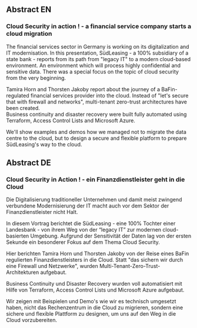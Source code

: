 ## Abstract EN
### Cloud Security in action ! - a financial service company starts a cloud migration 

The financial services sector in Germany is working on its digitalization and IT modernisation.
In this presentation, SüdLeasing - a 100% subsidiary of a state bank - reports from its path from "legacy IT" to a modern cloud-based environment.
An environment which will process highly confidential and sensitive data.
There was a special focus on the topic of cloud security from the very beginning.

Tamira Horn and Thorsten Jakoby report about the journey of a BaFin-regulated financial services provider into the cloud.
Instead of "let's secure that with firewall and networks", multi-tenant zero-trust architectures have been created.  
Business continuity and disaster recovery were built fully automated using Terraform, Access Control Lists and Microsoft Azure.

We'll show examples and demos how we managed not to migrate the data centre to the cloud, but to design a secure and flexible platform to prepare SüdLeasing's way to the cloud.

## Abstract DE
### Cloud Security in Action ! - ein Finanzdienstleister geht in die Cloud

Die Digitalisierung traditioneller Unternehmen und damit meist zwingend verbundene Modernisierung der IT macht auch vor dem Sektor der Finanzdienstleister nicht Halt.  

In diesem Vortrag berichtet die SüdLeasing - eine 100% Tochter einer Landesbank - von ihrem Weg von der “legacy IT” zur modernen cloud-basierten Umgebung.
Aufgrund der Sensitivität der Daten lag von der ersten Sekunde ein besonderer Fokus auf dem Thema Cloud Security.

Hier berichten Tamira Horn und Thorsten Jakoby von der Reise eines BaFin regulierten Finanzdienstleisters in die Cloud.
Statt "das sichern wir durch eine Firewall und Netzwerke", wurden Multi-Tenant-Zero-Trust-Architekturen aufgebaut.  

Business Continuity und Disaster Recovery wurden voll automatisiert mit Hilfe von Terraform, Access Control Lists und Microsoft Azure aufgebaut.

Wir zeigen mit Beispielen und Demo's wie wir es technisch umgesetzt haben, nicht das Rechenzentrum in die Cloud zu migrieren, sondern eine sichere und flexible Plattform zu designen, um uns auf den Weg in die Cloud vorzubereiten.
